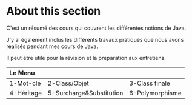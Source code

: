 # About this section

C'est un résumé des cours qui couvrent les différentes notions de Java. 

J'y ai également inclus les différents travaux pratiques que nous avons réalisés pendant mes cours de Java. 

Il peut être utile pour la révision et la préparation aux entretiens.

| Le Menu| ||
|:-| :- | :-|
| 1-Mot-clé | 2-Class/Objet | 3-Class finale |
| 4-Héritage | 5-Surcharge&Substitution | 6-Polymorphisme |

